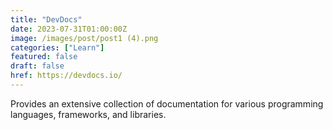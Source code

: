 ```yaml
---
title: "DevDocs"
date: 2023-07-31T01:00:00Z
image: /images/post/post1 (4).png
categories: ["Learn"]
featured: false
draft: false
href: https://devdocs.io/
---
```

Provides an extensive collection of documentation for various programming languages, frameworks, and libraries.
